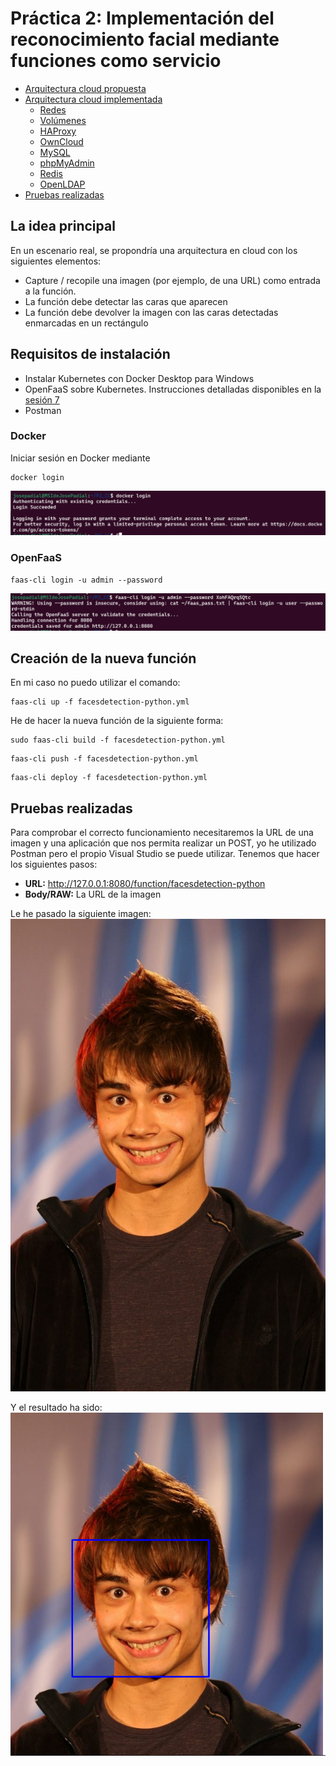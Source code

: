 # Práctica 2: Implementación del reconocimiento facial mediante funciones como servicio

<!-- TOC -->
  * [Arquitectura cloud propuesta](#arquitectura-cloud-propuesta)
  * [Arquitectura cloud implementada](#arquitectura-cloud-implementada)
    * [Redes](#redes)
    * [Volúmenes](#volúmenes)
    * [HAProxy](#haproxy)
    * [OwnCloud](#owncloud)
    * [MySQL](#mysql)
    * [phpMyAdmin](#phpmyadmin)
    * [Redis](#redis)
    * [OpenLDAP](#openldap)
  * [Pruebas realizadas](#pruebas-realizadas)
<!-- TOC -->

## La idea principal
En un escenario real, se propondría una arquitectura en cloud con los siguientes elementos:
* Capture / recopile una imagen (por ejemplo, de una URL) como entrada a la función.
* La función debe detectar las caras que aparecen
* La función debe devolver la imagen con las caras detectadas enmarcadas en un rectángulo


## Requisitos de instalación
* Instalar Kubernetes con Docker Desktop para Windows
* OpenFaaS sobre Kubernetes. Instrucciones detalladas disponibles en la [sesión 7](https://github.com/ccano/cc2223/tree/main/session7)
* Postman

### Docker
Iniciar sesión en Docker mediante 
```` commandline
docker login
````
![](img/docker_login.png)

### OpenFaaS
```` commandline
faas-cli login -u admin --password
````
![](img/faas_login.png)

## Creación de la nueva función
En mi caso no puedo utilizar el comando:
```` commandline
faas-cli up -f facesdetection-python.yml
````
He de hacer la nueva función de la siguiente forma:
```` commandline
sudo faas-cli build -f facesdetection-python.yml
````
```` commandline
faas-cli push -f facesdetection-python.yml
````
```` commandline
faas-cli deploy -f facesdetection-python.yml
````

## Pruebas realizadas
Para comprobar el correcto funcionamiento necesitaremos la URL de una imagen y una aplicación que nos permita realizar un 
POST, yo he utilizado Postman pero el propio Visual Studio se puede utilizar. Tenemos que hacer los siguientes pasos:
* **URL:** http://127.0.0.1:8080/function/facesdetection-python
* **Body/RAW:** La URL de la imagen

Le he pasado la siguiente imagen:
![](img/original.jpeg)

Y el resultado ha sido:
![](img/resultado.png)